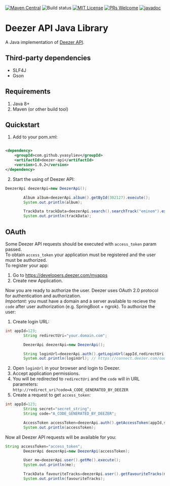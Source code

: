 [![Maven Central](https://maven-badges.herokuapp.com/maven-central/com.github.yvasyliev/deezer-api/badge.svg?&kill_cache=1)](https://search.maven.org/artifact/com.github.yvasyliev/deezer-api)
![Build status](https://github.com/yvasyliev/deezer-api/actions/workflows/build-maven-project.yml/badge.svg?branch=master)
[![MIT License](http://img.shields.io/badge/license-MIT-blue.svg?style=flat)](https://github.com/yvasyliev/deezer-api/blob/master/LICENSE)
[![PRs Welcome](https://img.shields.io/badge/PRs-welcome-brightgreen.svg?style=flat)](http://makeapullrequest.com)
[![javadoc](https://javadoc.io/badge2/com.github.yvasyliev/deezer-api/javadoc.svg)](https://javadoc.io/doc/com.github.yvasyliev/deezer-api)

# Deezer API Java Library

A Java implementation of [Deezer API](https://developers.deezer.com/api).

## Third-party dependencies

- SLF4J
- Gson

## Requirements

1. Java 8+
2. Maven (or other build tool)

## Quickstart

1. Add to your pom.xml:

```xml

<dependency>
    <groupId>com.github.yvasyliev</groupId>
    <artifactId>deezer-api</artifactId>
    <version>1.0.2</version>
</dependency>
```

2. Start the using of Deezer API:

```java
DeezerApi deezerApi=new DeezerApi();

        Album album=deezerApi.album().getById(302127).execute();
        System.out.println(album);

        TrackData trackData=deezerApi.search().searchTrack("eminem").execute();
        System.out.println(trackData);
```

## OAuth

Some Deezer API requests should be executed with `access_token` param passed.<br/>
To obtain `access_token` your application must be registered and the user must be authorized.<br/>
To register your app:

1. Go to https://developers.deezer.com/myapps
2. Create new Application.

Now you are ready to authorize the user. Deezer uses OAuth 2.0 protocol for authentication and authorization.<br/>
*Important:* you must have a domain and a server available to recieve the `code` after user authorization (e.g.
SpringBoot + ngrok). To authorize the user:

1. Create login URL:

```java
int appId=123;
        String redirectUri="your.domain.com";

        DeezerApi deezerApi=new DeezerApi();

        String loginUrl=deezerApi.auth().getLoginUrl(appId,redirectUri,Permission.BASIC_ACCESS);
        System.out.println(loginUrl); // https://connect.deezer.com/oauth/auth.php?app_id=123&redirect_uri=your.domain.com&perms=basic_access
```

2. Open `loginUrl` in your browser and login to Deezer.
3. Accept application permissions.
4. You will be redirected to `redirectUri` and the `code` will in URL parameters:<br/>
   `http://redirect_uri?code=A_CODE_GENERATED_BY_DEEZER`
5. Create a request to get `access_token`:

```java
int appId=123;
        String secret="secret_string";
        String code="A_CODE_GENERATED_BY_DEEZER";

        AccessToken accessToken=deezerApi.auth().getAccessToken(appId,secret,code).execute();
        System.out.println(accessToken);
```

Now all Deezer API requests will be available for you:

```java
String accessToken="access_token";
        DeezerApi deezerApi=new DeezerApi(accessToken);

        User me=deezerApi.user().getMe().execute();
        System.out.println(me);

        TrackData favouriteTracks=deezerApi.user().getFavouriteTracks(me.getId()).execute();
        System.out.println(favouriteTracks);
```
